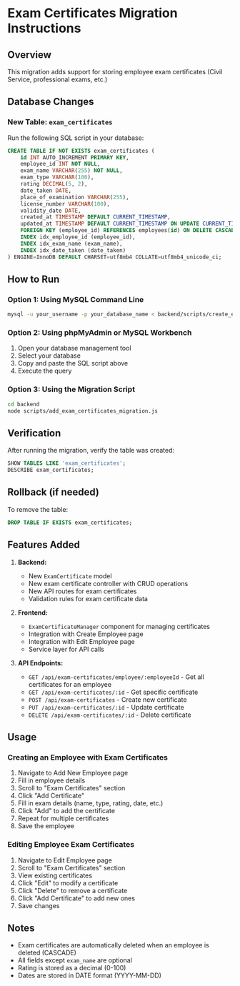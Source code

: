 # Exam Certificates Migration Instructions

## Overview
This migration adds support for storing employee exam certificates (Civil Service, professional exams, etc.)

## Database Changes

### New Table: `exam_certificates`

Run the following SQL script in your database:

```sql
CREATE TABLE IF NOT EXISTS exam_certificates (
    id INT AUTO_INCREMENT PRIMARY KEY,
    employee_id INT NOT NULL,
    exam_name VARCHAR(255) NOT NULL,
    exam_type VARCHAR(100),
    rating DECIMAL(5, 2),
    date_taken DATE,
    place_of_examination VARCHAR(255),
    license_number VARCHAR(100),
    validity_date DATE,
    created_at TIMESTAMP DEFAULT CURRENT_TIMESTAMP,
    updated_at TIMESTAMP DEFAULT CURRENT_TIMESTAMP ON UPDATE CURRENT_TIMESTAMP,
    FOREIGN KEY (employee_id) REFERENCES employees(id) ON DELETE CASCADE,
    INDEX idx_employee_id (employee_id),
    INDEX idx_exam_name (exam_name),
    INDEX idx_date_taken (date_taken)
) ENGINE=InnoDB DEFAULT CHARSET=utf8mb4 COLLATE=utf8mb4_unicode_ci;
```

## How to Run

### Option 1: Using MySQL Command Line
```bash
mysql -u your_username -p your_database_name < backend/scripts/create_exam_certificates_table.sql
```

### Option 2: Using phpMyAdmin or MySQL Workbench
1. Open your database management tool
2. Select your database
3. Copy and paste the SQL script above
4. Execute the query

### Option 3: Using the Migration Script
```bash
cd backend
node scripts/add_exam_certificates_migration.js
```

## Verification

After running the migration, verify the table was created:

```sql
SHOW TABLES LIKE 'exam_certificates';
DESCRIBE exam_certificates;
```

## Rollback (if needed)

To remove the table:

```sql
DROP TABLE IF EXISTS exam_certificates;
```

## Features Added

1. **Backend:**
   - New `ExamCertificate` model
   - New exam certificate controller with CRUD operations
   - New API routes for exam certificates
   - Validation rules for exam certificate data

2. **Frontend:**
   - `ExamCertificateManager` component for managing certificates
   - Integration with Create Employee page
   - Integration with Edit Employee page
   - Service layer for API calls

3. **API Endpoints:**
   - `GET /api/exam-certificates/employee/:employeeId` - Get all certificates for an employee
   - `GET /api/exam-certificates/:id` - Get specific certificate
   - `POST /api/exam-certificates` - Create new certificate
   - `PUT /api/exam-certificates/:id` - Update certificate
   - `DELETE /api/exam-certificates/:id` - Delete certificate

## Usage

### Creating an Employee with Exam Certificates
1. Navigate to Add New Employee page
2. Fill in employee details
3. Scroll to "Exam Certificates" section
4. Click "Add Certificate"
5. Fill in exam details (name, type, rating, date, etc.)
6. Click "Add" to add the certificate
7. Repeat for multiple certificates
8. Save the employee

### Editing Employee Exam Certificates
1. Navigate to Edit Employee page
2. Scroll to "Exam Certificates" section
3. View existing certificates
4. Click "Edit" to modify a certificate
5. Click "Delete" to remove a certificate
6. Click "Add Certificate" to add new ones
7. Save changes

## Notes

- Exam certificates are automatically deleted when an employee is deleted (CASCADE)
- All fields except `exam_name` are optional
- Rating is stored as a decimal (0-100)
- Dates are stored in DATE format (YYYY-MM-DD)
